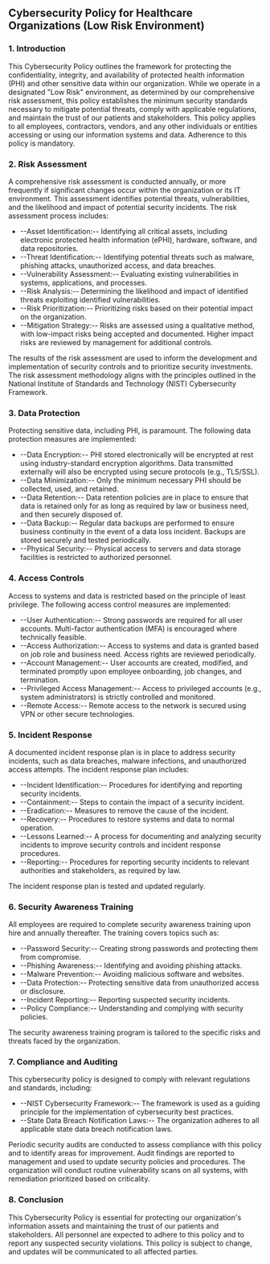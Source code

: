 ## Cybersecurity Policy for Healthcare Organizations (Low Risk Environment)

### 1. Introduction

This Cybersecurity Policy outlines the framework for protecting the confidentiality, integrity, and availability of protected health information (PHI) and other sensitive data within our organization. While we operate in a designated "Low Risk" environment, as determined by our comprehensive risk assessment, this policy establishes the minimum security standards necessary to mitigate potential threats, comply with applicable regulations, and maintain the trust of our patients and stakeholders. This policy applies to all employees, contractors, vendors, and any other individuals or entities accessing or using our information systems and data. Adherence to this policy is mandatory.

### 2. Risk Assessment

A comprehensive risk assessment is conducted annually, or more frequently if significant changes occur within the organization or its IT environment. This assessment identifies potential threats, vulnerabilities, and the likelihood and impact of potential security incidents. The risk assessment process includes:

-   --Asset Identification:-- Identifying all critical assets, including electronic protected health information (ePHI), hardware, software, and data repositories.
-   --Threat Identification:-- Identifying potential threats such as malware, phishing attacks, unauthorized access, and data breaches.
-   --Vulnerability Assessment:-- Evaluating existing vulnerabilities in systems, applications, and processes.
-   --Risk Analysis:-- Determining the likelihood and impact of identified threats exploiting identified vulnerabilities.
-   --Risk Prioritization:-- Prioritizing risks based on their potential impact on the organization.
-   --Mitigation Strategy:-- Risks are assessed using a qualitative method, with low-impact risks being accepted and documented. Higher impact risks are reviewed by management for additional controls.

The results of the risk assessment are used to inform the development and implementation of security controls and to prioritize security investments. The risk assessment methodology aligns with the principles outlined in the National Institute of Standards and Technology (NIST) Cybersecurity Framework.

### 3. Data Protection

Protecting sensitive data, including PHI, is paramount. The following data protection measures are implemented:

-   --Data Encryption:-- PHI stored electronically will be encrypted at rest using industry-standard encryption algorithms. Data transmitted externally will also be encrypted using secure protocols (e.g., TLS/SSL).
-   --Data Minimization:-- Only the minimum necessary PHI should be collected, used, and retained.
-   --Data Retention:-- Data retention policies are in place to ensure that data is retained only for as long as required by law or business need, and then securely disposed of.
-   --Data Backup:-- Regular data backups are performed to ensure business continuity in the event of a data loss incident. Backups are stored securely and tested periodically.
-   --Physical Security:-- Physical access to servers and data storage facilities is restricted to authorized personnel.

### 4. Access Controls

Access to systems and data is restricted based on the principle of least privilege. The following access control measures are implemented:

-   --User Authentication:-- Strong passwords are required for all user accounts. Multi-factor authentication (MFA) is encouraged where technically feasible.
-   --Access Authorization:-- Access to systems and data is granted based on job role and business need. Access rights are reviewed periodically.
-   --Account Management:-- User accounts are created, modified, and terminated promptly upon employee onboarding, job changes, and termination.
-   --Privileged Access Management:-- Access to privileged accounts (e.g., system administrators) is strictly controlled and monitored.
-   --Remote Access:-- Remote access to the network is secured using VPN or other secure technologies.

### 5. Incident Response

A documented incident response plan is in place to address security incidents, such as data breaches, malware infections, and unauthorized access attempts. The incident response plan includes:

-   --Incident Identification:-- Procedures for identifying and reporting security incidents.
-   --Containment:-- Steps to contain the impact of a security incident.
-   --Eradication:-- Measures to remove the cause of the incident.
-   --Recovery:-- Procedures to restore systems and data to normal operation.
-   --Lessons Learned:-- A process for documenting and analyzing security incidents to improve security controls and incident response procedures.
-   --Reporting:-- Procedures for reporting security incidents to relevant authorities and stakeholders, as required by law.

The incident response plan is tested and updated regularly.

### 6. Security Awareness Training

All employees are required to complete security awareness training upon hire and annually thereafter. The training covers topics such as:

-   --Password Security:-- Creating strong passwords and protecting them from compromise.
-   --Phishing Awareness:-- Identifying and avoiding phishing attacks.
-   --Malware Prevention:-- Avoiding malicious software and websites.
-   --Data Protection:-- Protecting sensitive data from unauthorized access or disclosure.
-   --Incident Reporting:-- Reporting suspected security incidents.
-   --Policy Compliance:-- Understanding and complying with security policies.

The security awareness training program is tailored to the specific risks and threats faced by the organization.

### 7. Compliance and Auditing

This cybersecurity policy is designed to comply with relevant regulations and standards, including:

-   --NIST Cybersecurity Framework:-- The framework is used as a guiding principle for the implementation of cybersecurity best practices.
-   --State Data Breach Notification Laws:-- The organization adheres to all applicable state data breach notification laws.

Periodic security audits are conducted to assess compliance with this policy and to identify areas for improvement. Audit findings are reported to management and used to update security policies and procedures. The organization will conduct routine vulnerability scans on all systems, with remediation prioritized based on criticality.

### 8. Conclusion

This Cybersecurity Policy is essential for protecting our organization's information assets and maintaining the trust of our patients and stakeholders. All personnel are expected to adhere to this policy and to report any suspected security violations. This policy is subject to change, and updates will be communicated to all affected parties.
